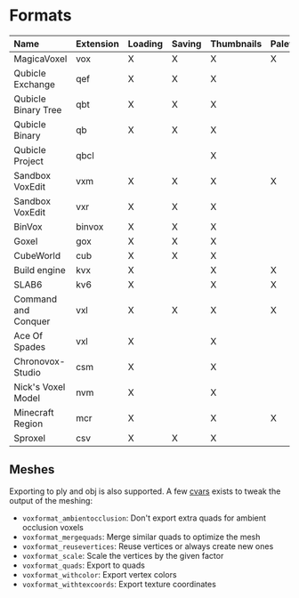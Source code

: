 # Formats

| Name                  | Extension | Loading | Saving | Thumbnails | Palette |
| :-------------------- | --------- | ------- | ------ | ---------- | ------- |
| MagicaVoxel           | vox       | X       | X      | X          | X       |
| Qubicle Exchange      | qef       | X       | X      | X          |         |
| Qubicle Binary Tree   | qbt       | X       | X      | X          |         |
| Qubicle Binary        | qb        | X       | X      | X          |         |
| Qubicle Project       | qbcl      |         |        | X          |         |
| Sandbox VoxEdit       | vxm       | X       | X      | X          | X       |
| Sandbox VoxEdit       | vxr       | X       | X      | X          |         |
| BinVox                | binvox    | X       | X      | X          |         |
| Goxel                 | gox       | X       | X      | X          |         |
| CubeWorld             | cub       | X       | X      | X          |         |
| Build engine          | kvx       | X       |        | X          | X       |
| SLAB6                 | kv6       | X       |        | X          | X       |
| Command and Conquer   | vxl       | X       | X      | X          | X       |
| Ace Of Spades         | vxl       | X       |        | X          |         |
| Chronovox-Studio      | csm       | X       |        | X          |         |
| Nick's Voxel Model    | nvm       | X       |        | X          |         |
| Minecraft Region      | mcr       | X       |        | X          | X       |
| Sproxel               | csv       | X       | X      | X          |         |

## Meshes

Exporting to ply and obj is also supported. A few [cvars](Configuration.md) exists to tweak the output of the meshing:

* `voxformat_ambientocclusion`: Don't export extra quads for ambient occlusion voxels
* `voxformat_mergequads`: Merge similar quads to optimize the mesh
* `voxformat_reusevertices`: Reuse vertices or always create new ones
* `voxformat_scale`: Scale the vertices by the given factor
* `voxformat_quads`: Export to quads
* `voxformat_withcolor`: Export vertex colors
* `voxformat_withtexcoords`: Export texture coordinates
